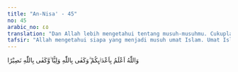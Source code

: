 ```yaml
---
title: "An-Nisa' - 45"
no: 45
arabic_no: ٤٥
translation: "Dan Allah lebih mengetahui tentang musuh-musuhmu. Cukuplah Allah menjadi pelindung dan cukuplah Allah menjadi penolong (bagimu)."
tafsir: "Allah mengetahui siapa yang menjadi musuh umat Islam. Umat Islam kadang-kadang mengira bahwa musuh-musuh itu adalah sahabat mereka, padahal sebenarnya bukan. Kebaikan-kebaikan yang mereka lahirkan terhadap kaum Muslimin adalah tipu muslihat belaka, sedang tujuan mereka yang sebenarnya ialah menarik kaum Muslimin agar menyeleweng seperti penyelewengan mereka dari jalan yang benar. Allah-lah yang memberi petunjuk kaum Muslimin kepada keselamatan, kebahagiaan dan kebaikan. Dialah yang menolong mereka dalam menghadapi musuh-musuh agama."
---
```


وَاللّٰهُ اَعْلَمُ بِاَعْدَاۤىِٕكُمْ ۗوَكَفٰى بِاللّٰهِ وَلِيًّا ۙوَّكَفٰى بِاللّٰهِ نَصِيْرًا 
